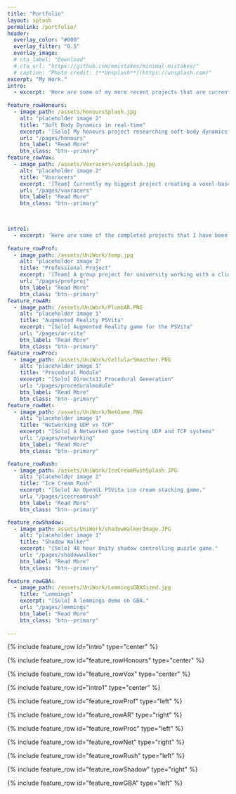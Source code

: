 ```yaml
---
title: "Portfolio"
layout: splash
permalink: /portfolio/
header:
  overlay_color: "#000"
  overlay_filter: "0.5"
  overlay_image: 
  # cta_label: "Download"
  # cta_url: "https://github.com/mmistakes/minimal-mistakes/"
  # caption: "Photo credit: [**Unsplash**](https://unsplash.com)"
excerpt: "My Work."
intro: 
  - excerpt: 'Here are some of my more recent projects that are currently being developed.'
  
feature_rowHonours:
  - image_path: /assets/honoursSplash.jpg
    alt: "placeholder image 2"
    title: "Soft Body Dynamics in real-time"
    excerpt: '[Solo] My honours project researching soft-body dynamics.'
    url: "/pages/honours"
    btn_label: "Read More"
    btn_class: "btn--primary"
feature_rowVox:
  - image_path: /assets/Voxracers/voxSplash.jpg
    alt: "placeholder image 2"
    title: "Voxracers"
    excerpt: '[Team] Currently my biggest project creating a voxel-based racing game.'
    url: "/pages/voxracers"
    btn_label: "Read More"
    btn_class: "btn--primary"


    
intro1: 
  - excerpt: 'Here are some of the completed projects that I have been involved in.'
  
feature_rowProf:
  - image_path: /assets/UniWork/temp.jpg
    alt: "placeholder image 2"
    title: "Professional Project"
    excerpt: '[Team] A group project for university working with a client.'
    url: "/pages/profproj"
    btn_label: "Read More"
    btn_class: "btn--primary"
feature_rowAR:
  - image_path: /assets/UniWork/PlumbAR.PNG
    alt: "placeholder image 1"
    title: "Augmented Reality PSVita"
    excerpt: "[Solo] Augmented Reality game for the PSVita"
    url: "/pages/ar-vita"
    btn_label: "Read More"
    btn_class: "btn--primary"
feature_rowProc:
  - image_path: /assets/UniWork/CellularSmoother.PNG
    alt: "placeholder image 1"
    title: "Procedural Module"
    excerpt: "[Solo] Directx11 Procedural Generation"
    url: "/pages/proceduralmodule"
    btn_label: "Read More"
    btn_class: "btn--primary"
feature_rowNet:
  - image_path: /assets/UniWork/NetGame.PNG
    alt: "placeholder image 1"
    title: "Networking UDP vs TCP"
    excerpt: "[Solo] A Networked game testing UDP and TCP systems"
    url: "/pages/networking"
    btn_label: "Read More"
    btn_class: "btn--primary"

feature_rowRush:
  - image_path: /assets/UniWork/IceCreamRushSplash.JPG
    alt: "placeholder image 2"
    title: "Ice Cream Rush"
    excerpt: "[Solo] An OpenGL PSVita ice cream stacking game."
    url: "/pages/icecreamrush"
    btn_label: "Read More"
    btn_class: "btn--primary"

feature_rowShadow:
  - image_path: assets/UniWork/shadowWalkerImage.JPG
    alt: "placeholder image 1"
    title: "Shadow Walker"
    excerpt: "[Solo] 48 hour Unity shadow controlling puzzle game."
    url: "/pages/shadowwalker"
    btn_label: "Read More"
    btn_class: "btn--primary"
 
feature_rowGBA:
  - image_path: /assets/UniWork/LemmingsGBASized.jpg
    title: "Lemmings"
    excerpt: "[Solo] A lemmings demo on GBA."
    url: "/pages/lemmings"
    btn_label: "Read More"
    btn_class: "btn--primary"
    
---
```


{% include feature_row id="intro" type="center" %}

{% include feature_row id="feature_rowHonours" type="center" %}

{% include feature_row id="feature_rowVox" type="center" %}


{% include feature_row id="intro1" type="center" %}

{% include feature_row id="feature_rowProf" type="left" %}

{% include feature_row id="feature_rowAR" type="right" %}

{% include feature_row id="feature_rowProc" type="left" %}

{% include feature_row id="feature_rowNet" type="right" %}

{% include feature_row id="feature_rowRush" type="left" %}

{% include feature_row id="feature_rowShadow" type="right" %}

{% include feature_row id="feature_rowGBA" type="left" %}
